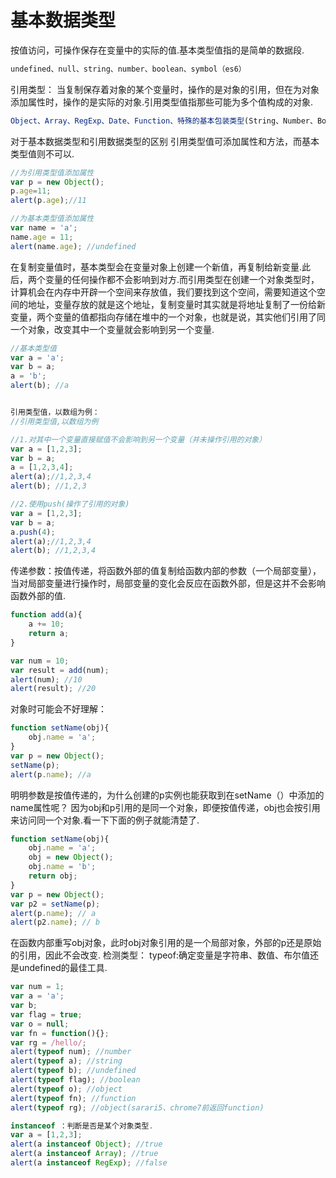 # 基本数据类型
按值访问，可操作保存在变量中的实际的值.基本类型值指的是简单的数据段.
```js
undefined、null、string、number、boolean、symbol（es6）
```

引用类型：
当复制保存着对象的某个变量时，操作的是对象的引用，但在为对象添加属性时，操作的是实际的对象.引用类型值指那些可能为多个值构成的对象.
```js
Object、Array、RegExp、Date、Function、特殊的基本包装类型(String、Number、Boolean)以及单体内置对象(Global、Math).
```


对于基本数据类型和引用数据类型的区别
引用类型值可添加属性和方法，而基本类型值则不可以.
```js
//为引用类型值添加属性
var p = new Object();
p.age=11;
alert(p.age);//11

//为基本类型值添加属性
var name = 'a';
name.age = 11;
alert(name.age); //undefined
```
在复制变量值时，基本类型会在变量对象上创建一个新值，再复制给新变量.此后，两个变量的任何操作都不会影响到对方.而引用类型在创建一个对象类型时，计算机会在内存中开辟一个空间来存放值，我们要找到这个空间，需要知道这个空间的地址，变量存放的就是这个地址，复制变量时其实就是将地址复制了一份给新变量，两个变量的值都指向存储在堆中的一个对象，也就是说，其实他们引用了同一个对象，改变其中一个变量就会影响到另一个变量.
```js
//基本类型值
var a = 'a';
var b = a;
a = 'b';
alert(b); //a


引用类型值，以数组为例：
//引用类型值,以数组为例

//1.对其中一个变量直接赋值不会影响到另一个变量（并未操作引用的对象）
var a = [1,2,3];
var b = a;
a = [1,2,3,4];
alert(a);//1,2,3,4
alert(b); //1,2,3

//2.使用push(操作了引用的对象)
var a = [1,2,3];
var b = a;
a.push(4);
alert(a);//1,2,3,4
alert(b); //1,2,3,4
```
传递参数：按值传递，将函数外部的值复制给函数内部的参数（一个局部变量），当对局部变量进行操作时，局部变量的变化会反应在函数外部，但是这并不会影响函数外部的值.
```js
function add(a){
    a += 10;
    return a;
}

var num = 10;
var result = add(num);
alert(num); //10
alert(result); //20
```
对象时可能会不好理解：
```js
function setName(obj){
    obj.name = 'a';
}
var p = new Object();
setName(p);
alert(p.name); //a
```
明明参数是按值传递的，为什么创建的p实例也能获取到在setName（）中添加的name属性呢？
因为obj和p引用的是同一个对象，即便按值传递，obj也会按引用来访问同一个对象.看一下下面的例子就能清楚了.
```js
function setName(obj){
    obj.name = 'a';
    obj = new Object();
    obj.name = 'b';
    return obj;
}
var p = new Object();
var p2 = setName(p);
alert(p.name); // a
alert(p2.name); // b
```

在函数内部重写obj对象，此时obj对象引用的是一个局部对象，外部的p还是原始的引用，因此不会改变.
检测类型：
typeof:确定变量是字符串、数值、布尔值还是undefined的最佳工具.
```js
var num = 1;
var a = 'a';
var b;
var flag = true;
var o = null;
var fn = function(){};
var rg = /hello/;
alert(typeof num); //number
alert(typeof a); //string
alert(typeof b); //undefined
alert(typeof flag); //boolean
alert(typeof o); //object
alert(typeof fn); //function
alert(typeof rg); //object(sarari5、chrome7前返回function)

instanceof ：判断是否是某个对象类型.
var a = [1,2,3];
alert(a instanceof Object); //true
alert(a instanceof Array); //true
alert(a instanceof RegExp); //false

```
 <Vssue title="interview-type" />
